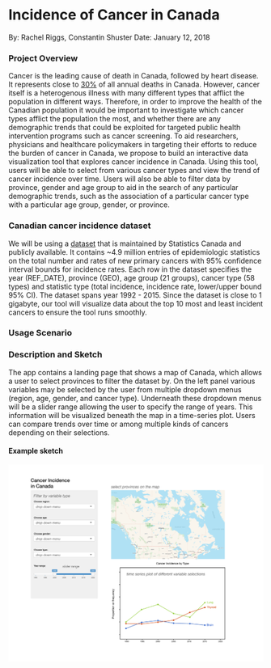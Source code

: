 # Incidence of Cancer in Canada

By: Rachel Riggs, Constantin Shuster
Date: January 12, 2018

### Project Overview

Cancer is the leading cause of death in Canada, followed by heart disease. It represents close to [30%](https://www150.statcan.gc.ca/n1/pub/82-625-x/2014001/article/11896-eng.htm) of all annual deaths in Canada. However, cancer itself is a heterogenous illness with many different types that afflict the population in different ways. Therefore, in order to improve the health of the Canadian population it would be important to investigate which cancer types afflict the population the most, and whether there are any demographic trends that could be exploited for targeted public health intervention programs such as cancer screening. To aid researchers, physicians and healthcare policymakers in targeting their efforts to reduce the burden of cancer in Canada, we propose to build an interactive data visualization tool that explores cancer incidence in Canada. Using this tool, users will be able to select from various cancer types and view the trend of cancer incidence over time. Users will also be able to filter data by province, gender and age group to aid in the search of any particular demographic trends, such as the association of a particular cancer type with a particular age group, gender, or province.

### Canadian cancer incidence dataset

We will be using a [dataset](https://open.canada.ca/data/en/dataset/e667992c-5f2e-425a-8a44-a880930d82d8) that is maintained by Statistics Canada and publicly available. It contains ~4.9 million entries of epidemiologic statistics on the total number and rates of new primary cancers with 95% confidence interval bounds for incidence rates. Each row in the dataset specifies the year (REF_DATE), province (GEO), age group (21 groups), cancer type (58 types) and statistic type (total incidence, incidence rate, lower/upper bound 95% CI). The dataset spans year 1992 - 2015. Since the dataset is close to 1 gigabyte, our tool will visualize data about the top 10 most and least incident cancers to ensure the tool runs smoothly.

### Usage Scenario






### Description and Sketch

The app contains a landing page that shows a map of Canada, which allows a user to select provinces to filter the dataset by. On the left panel various variables may be selected by the user from multiple dropdown menus (region, age, gender, and cancer type). Underneath these dropdown menus will be a slider range allowing the user to specify the range of years. This information will be visualized beneath the map in a time-series plot. Users can compare trends over time or among multiple kinds of cancers depending on their selections.

#### Example sketch

![](imgs/app-sketch.png "App Sketch")

